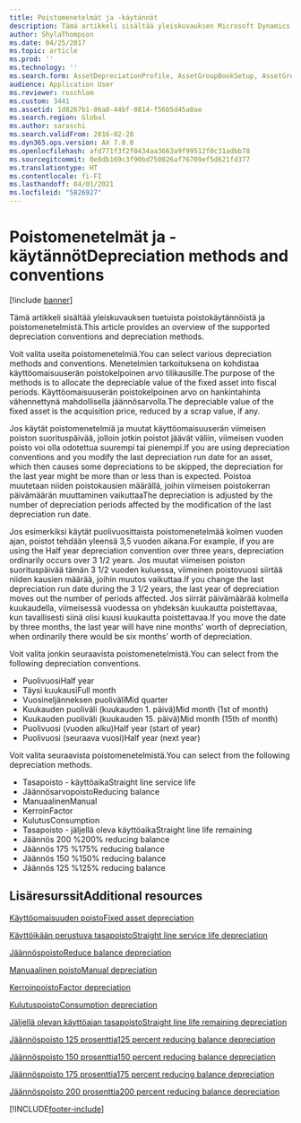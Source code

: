 ```yaml
---
title: Poistomenetelmät ja -käytännöt
description: Tämä artikkeli sisältää yleiskuvauksen Microsoft Dynamics 365 Financen tukemista poistokäytännöistä ja poistomenetelmistä.
author: ShylaThompson
ms.date: 04/25/2017
ms.topic: article
ms.prod: ''
ms.technology: ''
ms.search.form: AssetDepreciationProfile, AssetGroupBookSetup, AssetGroupDepBookSetup
audience: Application User
ms.reviewer: roschlom
ms.custom: 3441
ms.assetid: 1d8267b1-86a8-44bf-8814-f56b5d45a0ae
ms.search.region: Global
ms.author: saraschi
ms.search.validFrom: 2016-02-28
ms.dyn365.ops.version: AX 7.0.0
ms.openlocfilehash: afd771f3f2f0434aa3663a9f99512f0c31adbb78
ms.sourcegitcommit: 0e8db169c3f90bd750826af76709ef5d621fd377
ms.translationtype: HT
ms.contentlocale: fi-FI
ms.lasthandoff: 04/01/2021
ms.locfileid: "5826927"
---
```

# <a name="depreciation-methods-and-conventions"></a><span data-ttu-id="dd3fd-103">Poistomenetelmät ja -käytännöt</span><span class="sxs-lookup"><span data-stu-id="dd3fd-103">Depreciation methods and conventions</span></span>

[!include [banner](../includes/banner.md)]

<span data-ttu-id="dd3fd-104">Tämä artikkeli sisältää yleiskuvauksen tuetuista poistokäytännöistä ja poistomenetelmistä.</span><span class="sxs-lookup"><span data-stu-id="dd3fd-104">This article provides an overview of the supported depreciation conventions and depreciation methods.</span></span>

<span data-ttu-id="dd3fd-105">Voit valita useita poistomenetelmiä.</span><span class="sxs-lookup"><span data-stu-id="dd3fd-105">You can select various depreciation methods and conventions.</span></span> <span data-ttu-id="dd3fd-106">Menetelmien tarkoituksena on kohdistaa käyttöomaisuuserän poistokelpoinen arvo tilikausille.</span><span class="sxs-lookup"><span data-stu-id="dd3fd-106">The purpose of the methods is to allocate the depreciable value of the fixed asset into fiscal periods.</span></span> <span data-ttu-id="dd3fd-107">Käyttöomaisuuserän poistokelpoinen arvo on hankintahinta vähennettynä mahdollisella jäännösarvolla.</span><span class="sxs-lookup"><span data-stu-id="dd3fd-107">The depreciable value of the fixed asset is the acquisition price, reduced by a scrap value, if any.</span></span> 

<span data-ttu-id="dd3fd-108">Jos käytät poistomenetelmiä ja muutat käyttöomaisuuserän viimeisen poiston suorituspäivää, jolloin jotkin poistot jäävät väliin, viimeisen vuoden poisto voi olla odotettua suurempi tai pienempi.</span><span class="sxs-lookup"><span data-stu-id="dd3fd-108">If you are using depreciation conventions and you modify the last depreciation run date for an asset, which then causes some depreciations to be skipped, the depreciation for the last year might be more than or less than is expected.</span></span> <span data-ttu-id="dd3fd-109">Poistoa muutetaan niiden poistokausien määrällä, joihin viimeisen poistokerran päivämäärän muuttaminen vaikuttaa</span><span class="sxs-lookup"><span data-stu-id="dd3fd-109">The depreciation is adjusted by the number of depreciation periods affected by the modification of the last depreciation run date.</span></span>

<span data-ttu-id="dd3fd-110">Jos esimerkiksi käytät puolivuosittaista poistomenetelmää kolmen vuoden ajan, poistot tehdään yleensä 3,5 vuoden aikana.</span><span class="sxs-lookup"><span data-stu-id="dd3fd-110">For example, if you are using the Half year depreciation convention over three years, depreciation ordinarily occurs over 3 1/2 years.</span></span> <span data-ttu-id="dd3fd-111">Jos muutat viimeisen poiston suorituspäivää tämän 3 1/2 vuoden kuluessa, viimeinen poistovuosi siirtää niiden kausien määrää, joihin muutos vaikuttaa.</span><span class="sxs-lookup"><span data-stu-id="dd3fd-111">If you change the last depreciation run date during the 3 1/2 years, the last year of depreciation moves out the number of periods affected.</span></span> <span data-ttu-id="dd3fd-112">Jos siirrät päivämäärää kolmella kuukaudella, viimeisessä vuodessa on yhdeksän kuukautta poistettavaa, kun tavallisesti siinä olisi kuusi kuukautta poistettavaa.</span><span class="sxs-lookup"><span data-stu-id="dd3fd-112">If you move the date by three months, the last year will have nine months’ worth of depreciation, when ordinarily there would be six months’ worth of depreciation.</span></span>

<span data-ttu-id="dd3fd-113">Voit valita jonkin seuraavista poistomenetelmistä.</span><span class="sxs-lookup"><span data-stu-id="dd3fd-113">You can select from the following depreciation conventions.</span></span>


-   <span data-ttu-id="dd3fd-114">Puolivuosi</span><span class="sxs-lookup"><span data-stu-id="dd3fd-114">Half year</span></span>
-   <span data-ttu-id="dd3fd-115">Täysi kuukausi</span><span class="sxs-lookup"><span data-stu-id="dd3fd-115">Full month</span></span>
-   <span data-ttu-id="dd3fd-116">Vuosineljänneksen puoliväli</span><span class="sxs-lookup"><span data-stu-id="dd3fd-116">Mid quarter</span></span>
-   <span data-ttu-id="dd3fd-117">Kuukauden puoliväli (kuukauden 1. päivä)</span><span class="sxs-lookup"><span data-stu-id="dd3fd-117">Mid month (1st of month)</span></span>
-   <span data-ttu-id="dd3fd-118">Kuukauden puoliväli (kuukauden 15. päivä)</span><span class="sxs-lookup"><span data-stu-id="dd3fd-118">Mid month (15th of month)</span></span>
-   <span data-ttu-id="dd3fd-119">Puolivuosi (vuoden alku)</span><span class="sxs-lookup"><span data-stu-id="dd3fd-119">Half year (start of year)</span></span>
-   <span data-ttu-id="dd3fd-120">Puolivuosi (seuraava vuosi)</span><span class="sxs-lookup"><span data-stu-id="dd3fd-120">Half year (next year)</span></span>

<span data-ttu-id="dd3fd-121">Voit valita seuraavista poistomenetelmistä.</span><span class="sxs-lookup"><span data-stu-id="dd3fd-121">You can select from the following depreciation methods.</span></span>
-   <span data-ttu-id="dd3fd-122">Tasapoisto - käyttöaika</span><span class="sxs-lookup"><span data-stu-id="dd3fd-122">Straight line service life</span></span>
-   <span data-ttu-id="dd3fd-123">Jäännösarvopoisto</span><span class="sxs-lookup"><span data-stu-id="dd3fd-123">Reducing balance</span></span>
-   <span data-ttu-id="dd3fd-124">Manuaalinen</span><span class="sxs-lookup"><span data-stu-id="dd3fd-124">Manual</span></span>
-   <span data-ttu-id="dd3fd-125">Kerroin</span><span class="sxs-lookup"><span data-stu-id="dd3fd-125">Factor</span></span>
-   <span data-ttu-id="dd3fd-126">Kulutus</span><span class="sxs-lookup"><span data-stu-id="dd3fd-126">Consumption</span></span>
-   <span data-ttu-id="dd3fd-127">Tasapoisto - jäljellä oleva käyttöaika</span><span class="sxs-lookup"><span data-stu-id="dd3fd-127">Straight line life remaining</span></span>
-   <span data-ttu-id="dd3fd-128">Jäännös 200 %</span><span class="sxs-lookup"><span data-stu-id="dd3fd-128">200% reducing balance</span></span>
-   <span data-ttu-id="dd3fd-129">Jäännös 175 %</span><span class="sxs-lookup"><span data-stu-id="dd3fd-129">175% reducing balance</span></span>
-   <span data-ttu-id="dd3fd-130">Jäännös 150 %</span><span class="sxs-lookup"><span data-stu-id="dd3fd-130">150% reducing balance</span></span>
-   <span data-ttu-id="dd3fd-131">Jäännös 125 %</span><span class="sxs-lookup"><span data-stu-id="dd3fd-131">125% reducing balance</span></span>





<a name="additional-resources"></a><span data-ttu-id="dd3fd-132">Lisäresurssit</span><span class="sxs-lookup"><span data-stu-id="dd3fd-132">Additional resources</span></span>
--------

[<span data-ttu-id="dd3fd-133">Käyttöomaisuuden poisto</span><span class="sxs-lookup"><span data-stu-id="dd3fd-133">Fixed asset depreciation</span></span>](fixed-asset-depreciation.md)

[<span data-ttu-id="dd3fd-134">Käyttöikään perustuva tasapoisto</span><span class="sxs-lookup"><span data-stu-id="dd3fd-134">Straight line service life depreciation</span></span>](Straight-line-service-life-depreciation.md)

[<span data-ttu-id="dd3fd-135">Jäännöspoisto</span><span class="sxs-lookup"><span data-stu-id="dd3fd-135">Reduce balance depreciation</span></span>](reduce-balance-depreciation.md)

[<span data-ttu-id="dd3fd-136">Manuaalinen poisto</span><span class="sxs-lookup"><span data-stu-id="dd3fd-136">Manual depreciation</span></span>](manual-depreciation.md)

[<span data-ttu-id="dd3fd-137">Kerroinpoisto</span><span class="sxs-lookup"><span data-stu-id="dd3fd-137">Factor depreciation</span></span>](factor-depreciation.md)

[<span data-ttu-id="dd3fd-138">Kulutuspoisto</span><span class="sxs-lookup"><span data-stu-id="dd3fd-138">Consumption depreciation</span></span>](consumption-depreciation.md)

[<span data-ttu-id="dd3fd-139">Jäljellä olevan käyttöajan tasapoisto</span><span class="sxs-lookup"><span data-stu-id="dd3fd-139">Straight line life remaining depreciation</span></span>](straight-line-life-remaining-depreciation.md)

[<span data-ttu-id="dd3fd-140">Jäännöspoisto 125 prosenttia</span><span class="sxs-lookup"><span data-stu-id="dd3fd-140">125 percent reducing balance depreciation</span></span>](125-percent-reducing-balance-depreciation.md)

[<span data-ttu-id="dd3fd-141">Jäännöspoisto 150 prosenttia</span><span class="sxs-lookup"><span data-stu-id="dd3fd-141">150 percent reducing balance depreciation</span></span>](150-percent-reducing-balance-depreciation.md)

[<span data-ttu-id="dd3fd-142">Jäännöspoisto 175 prosenttia</span><span class="sxs-lookup"><span data-stu-id="dd3fd-142">175 percent reducing balance depreciation</span></span>](175-percent-reducing-balance-depreciation.md)

[<span data-ttu-id="dd3fd-143">Jäännöspoisto 200 prosenttia</span><span class="sxs-lookup"><span data-stu-id="dd3fd-143">200 percent reducing balance depreciation</span></span>](200-percent-reducing-balance-depreciation.md)





[!INCLUDE[footer-include](../../includes/footer-banner.md)]